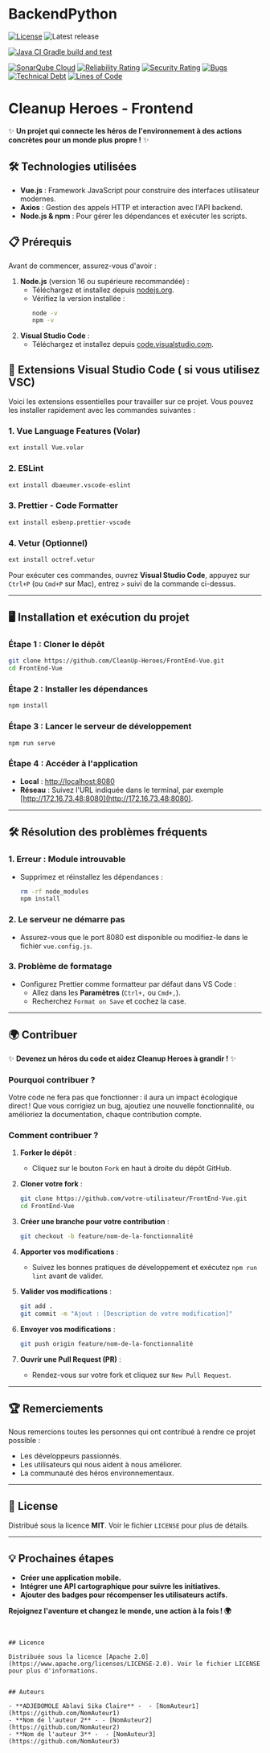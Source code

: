 # BackendPython
[![License](https://img.shields.io/badge/license-Apache%202.0-blue.svg)](LICENSE.txt)
![Latest release](https://img.shields.io/github/v/release/cleanUp-Heroes/BackendPython)


[![Java CI Gradle build and test](https://github.com/CleanUp-Heroes/BackendPython/actions/workflows/build.yml/badge.svg?branch=main)](https://github.com/CleanUp-Heroes/BackendPython/actions/workflows/build.yml)

[![SonarQube Cloud](https://github.com/CleanUp-Heroes/BackendPython/actions/workflows/sonar.yml/badge.svg)](https://github.com/CleanUp-Heroes/BackendPython/actions/workflows/sonar.yml)
[![Reliability Rating](https://sonarcloud.io/api/project_badges/measure?project=CleanUp-Heroes_BackendPython&metric=reliability_rating)](https://sonarcloud.io/summary/new_code?id=CleanUp-Heroes_BackendPython)
[![Security Rating](https://sonarcloud.io/api/project_badges/measure?project=CleanUp-Heroes_BackendPython&metric=security_rating)](https://sonarcloud.io/summary/new_code?id=CleanUp-Heroes_BackendPython)
[![Bugs](https://sonarcloud.io/api/project_badges/measure?project=CleanUp-Heroes_BackendPython&metric=bugs)](https://sonarcloud.io/summary/new_code?id=CleanUp-Heroes_BackendPython)
[![Technical Debt](https://sonarcloud.io/api/project_badges/measure?project=CleanUp-Heroes_BackendPython&metric=sqale_index)](https://sonarcloud.io/summary/new_code?id=CleanUp-Heroes_BackendPython)
[![Lines of Code](https://sonarcloud.io/api/project_badges/measure?project=CleanUp-Heroes_BackendPython&metric=ncloc)](https://sonarcloud.io/summary/new_code?id=CleanUp-Heroes_BackendPython)




# Cleanup Heroes - Frontend

✨ **Un projet qui connecte les héros de l'environnement à des actions concrètes pour un monde plus propre !** ✨



## 🛠️ Technologies utilisées
- **Vue.js** : Framework JavaScript pour construire des interfaces utilisateur modernes.
- **Axios** : Gestion des appels HTTP et interaction avec l'API backend.
- **Node.js & npm** : Pour gérer les dépendances et exécuter les scripts.



## 📋 Prérequis

Avant de commencer, assurez-vous d'avoir :
1. **Node.js** (version 16 ou supérieure recommandée) :
   - Téléchargez et installez depuis [nodejs.org](https://nodejs.org).
   - Vérifiez la version installée :
     ```bash
     node -v
     npm -v
     ```
2. **Visual Studio Code** :
   - Téléchargez et installez depuis [code.visualstudio.com](https://code.visualstudio.com/).



## 🧩 Extensions Visual Studio Code ( si vous utilisez VSC)

Voici les extensions essentielles pour travailler sur ce projet. Vous pouvez les installer rapidement avec les commandes suivantes :

### 1. **Vue Language Features (Volar)**
   ```bash
   ext install Vue.volar
   ```

### 2. **ESLint**
   ```bash
   ext install dbaeumer.vscode-eslint
   ```

### 3. **Prettier - Code Formatter**
   ```bash
   ext install esbenp.prettier-vscode
   ```

### 4. **Vetur (Optionnel)**
   ```bash
   ext install octref.vetur
   ```

Pour exécuter ces commandes, ouvrez **Visual Studio Code**, appuyez sur `Ctrl+P` (ou `Cmd+P` sur Mac), entrez `>` suivi de la commande ci-dessus.

---

## 🖥️ Installation et exécution du projet

### Étape 1 : Cloner le dépôt
```bash
git clone https://github.com/CleanUp-Heroes/FrontEnd-Vue.git
cd FrontEnd-Vue
```

### Étape 2 : Installer les dépendances
```bash
npm install
```

### Étape 3 : Lancer le serveur de développement
```bash
npm run serve
```

### Étape 4 : Accéder à l'application
- **Local** : [http://localhost:8080](http://localhost:8080)
- **Réseau** : Suivez l'URL indiquée dans le terminal, par exemple [http://172.16.73.48:8080](http://172.16.73.48:8080).

---

## 🛠️ Résolution des problèmes fréquents

### 1. **Erreur : Module introuvable**
   - Supprimez et réinstallez les dépendances :
     ```bash
     rm -rf node_modules
     npm install
     ```

### 2. **Le serveur ne démarre pas**
   - Assurez-vous que le port 8080 est disponible ou modifiez-le dans le fichier `vue.config.js`.

### 3. **Problème de formatage**
   - Configurez Prettier comme formatteur par défaut dans VS Code :
     - Allez dans les **Paramètres** (`Ctrl+,` ou `Cmd+,`).
     - Recherchez `Format on Save` et cochez la case.

---

## 🌍 Contribuer

✨ **Devenez un héros du code et aidez Cleanup Heroes à grandir !** ✨

### Pourquoi contribuer ?
Votre code ne fera pas que fonctionner : il aura un impact écologique direct ! Que vous corrigiez un bug, ajoutiez une nouvelle fonctionnalité, ou amélioriez la documentation, chaque contribution compte.

### Comment contribuer ?
1. **Forker le dépôt** :
   - Cliquez sur le bouton `Fork` en haut à droite du dépôt GitHub.

2. **Cloner votre fork** :
   ```bash
   git clone https://github.com/votre-utilisateur/FrontEnd-Vue.git
   cd FrontEnd-Vue
   ```

3. **Créer une branche pour votre contribution** :
   ```bash
   git checkout -b feature/nom-de-la-fonctionnalité
   ```

4. **Apporter vos modifications** :
   - Suivez les bonnes pratiques de développement et exécutez `npm run lint` avant de valider.

5. **Valider vos modifications** :
   ```bash
   git add .
   git commit -m "Ajout : [Description de votre modification]"
   ```

6. **Envoyer vos modifications** :
   ```bash
   git push origin feature/nom-de-la-fonctionnalité
   ```

7. **Ouvrir une Pull Request (PR)** :
   - Rendez-vous sur votre fork et cliquez sur `New Pull Request`.

---

## 🏆 Remerciements

Nous remercions toutes les personnes qui ont contribué à rendre ce projet possible :
- Les développeurs passionnés.
- Les utilisateurs qui nous aident à nous améliorer.
- La communauté des héros environnementaux.

---

## 📜 License

Distribué sous la licence **MIT**. Voir le fichier `LICENSE` pour plus de détails.

---

## 💡 Prochaines étapes
- **Créer une application mobile.**
- **Intégrer une API cartographique pour suivre les initiatives.**
- **Ajouter des badges pour récompenser les utilisateurs actifs.**

**Rejoignez l'aventure et changez le monde, une action à la fois ! 🌍**
```


## Licence

Distribuée sous la licence [Apache 2.0](https://www.apache.org/licenses/LICENSE-2.0). Voir le fichier LICENSE pour plus d'informations.


## Auteurs

- **ADJEDOMOLE Ablavi Sika Claire** -  - [NomAuteur1](https://github.com/NomAuteur1)
- **Nom de l'auteur 2** - - [NomAuteur2](https://github.com/NomAuteur2)
- **Nom de l'auteur 3** -  - [NomAuteur3](https://github.com/NomAuteur3)
```
